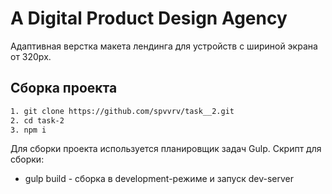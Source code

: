 # A Digital Product Design Agency

Адаптивная верстка макета лендинга для устройств с шириной экрана от 320px.

## Сборка проекта

```bash
1. git clone https://github.com/spvvrv/task__2.git
2. cd task-2
3. npm i
```

Для сборки проекта используется планировщик задач Gulp.
Скрипт для сборки:

- gulp build - сборка в development-режиме и запуск dev-server
